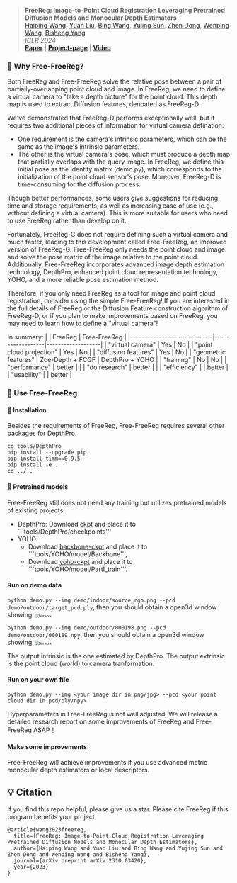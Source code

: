 > **FreeReg: Image-to-Point Cloud Registration Leveraging Pretrained Diffusion Models and Monocular Depth Estimators**<br/>
> [Haiping Wang](https://hpwang-whu.github.io/), [Yuan Liu](https://liuyuan-pal.github.io/), [Bing Wang](https://www.polyu.edu.hk/aae/people/academic-staff/dr-wang-bing/), [Yujing Sun](https://yujingsun.github.io/), [Zhen Dong](https://dongzhenwhu.github.io/index.html), [Wenping Wang](https://www.cs.hku.hk/people/academic-staff/wenping), [Bisheng Yang](https://3s.whu.edu.cn/info/1025/1415.htm)<br/>
> *ICLR 2024*<br/>
> [**Paper**](https://arxiv.org/abs/2310.03420) | [**Project-page**](https://whu-usi3dv.github.io/FreeReg/) | [**Video**](https://www.youtube.com/watch?v=N_M5Zsfo1U8)

### 🔭 Why Free-FreeReg?
Both FreeReg and Free-FreeReg solve the relative pose between a pair of partially-overlapping point cloud and image. 
In FreeReg, we need to define a virtual camera to "take a depth picture" for the point cloud. 
This depth map is used to extract Diffusion features, denoated as FreeReg-D. 

We've demonstrated that FreeReg-D performs exceptionally well, 
but it requires two additional pieces of information for virtual camera defination: 
- One requirement is the camera's intrinsic parameters, which can be the same as the image's intrinsic parameters. 
- The other is the virtual camera's pose, which must produce a depth map that partially overlaps with the query image. 
In FreeReg, we define this initial pose as the identity matrix (demo.py), which corresponds to the initialization of the point cloud sensor's pose. 
Moreover, FreeReg-D is time-consuming for the diffusion process.

Though better performances, some users give suggestions for reducing time and storage requirements, as well as increasing ease of use (e.g., without defining a virtual camera). This is more suitable for users who need to use FreeReg rather than develop on it.

Fortunately, FreeReg-G does not require defining such a virtual camera and much faster, leading to this development called Free-FreeReg, an improved version of FreeReg-G. 
Free-FreeReg only needs the point cloud and image and solve the pose matrix of the image relative to the point cloud. 
Additionally, Free-FreeReg incorporates advanced image depth estimation technology, DepthPro, enhanced point cloud representation technology, YOHO, and a more reliable pose estimation method.

Therefore, if you only need FreeReg as a tool for image and point cloud registration, consider using the simple Free-FreeReg! 
If you are interested in the full details of FreeReg or the Diffusion Feature construction algorithm of FreeReg-D, or if you plan to make improvements based on FreeReg, you may need to learn how to define a "virtual camera"!

In summary:
|                             | FreeReg          | Free-FreeReg      |
|-----------------------------|------------------|-------------------|
| "virtual camera"            | Yes              | No                |
| "point cloud projection"    | Yes              | No                |
| "diffusion features"        | Yes              | No                |
| "geometric features"        | Zoe-Depth + FCGF | DepthPro + YOHO   |
| "training"                  | No               | No                |
| "performance"               | better           |                   |
| "do research"               | better           |                   |
| "efficiency"                |                  | better            |
| "usability"                 |                  | better            |

### 🔭 Use Free-FreeReg
#### 🔧 Installation
Besides the requirements of FreeReg, Free-FreeReg requires several other packages for DepthPro.
```
cd tools/DepthPro
pip install --upgrade pip
pip install timm==0.9.5
pip install -e .
cd ../..
```

#### 🚅 Pretrained models
Free-FreeReg still does not need any training but utilizes pretrained models of existing projects:
- DepthPro: Download [ckpt](https://ml-site.cdn-apple.com/models/depth-pro/depth_pro.pt) and place it to ```tools/DepthPro/checkpoints'''
- YOHO: 
    - Download [backbone-ckpt](https://github.com/HpWang-whu/YOHO/blob/master/model/Backbone/best_val_checkpoint.pth) and place it to ```tools/YOHO/model/Backbone''',
    - Download [yoho-ckpt](https://github.com/HpWang-whu/YOHO/blob/master/model/PartI_train/model_best.pth) and place it to ```tools/YOHO/model/PartI_train'''.

#### Run on demo data

```python demo.py --img demo/indoor/source_rgb.png --pcd demo/outdoor/target_pcd.ply```, then you should obtain a open3d window showing:
<img src="demo/indoor/result.png" alt="Network" style="zoom:50%;" />

```python demo.py --img demo/outdoor/000198.png --pcd demo/outdoor/000189.npy```, then you should obtain a open3d window showing:
<img src="demo/outdoor/result.png" alt="Network" style="zoom:50%;" />

The output intrinsic is the one estimated by DepthPro. The output extrinsic is the point cloud (world) to camera tranformation.

#### Run on your own file
```python demo.py --img <your image dir in png/jpg> --pcd <your point cloud dir in pcd/ply/npy>```

Hyperparameters in Free-FreeReg is not well adjusted. We will release a detailed research report on some improvements of FreeReg and Free-FreeReg ASAP！

#### Make some improvements.
Free-FreeReg will achieve improvements if you use advanced metric monocular depth estimators or local descriptors.

## 💡 Citation
If you find this repo helpful, please give us a star.
Please cite FreeReg if this program benefits your project
```
@article{wang2023freereg,
  title={FreeReg: Image-to-Point Cloud Registration Leveraging Pretrained Diffusion Models and Monocular Depth Estimators},
  author={Haiping Wang and Yuan Liu and Bing Wang and Yujing Sun and Zhen Dong and Wenping Wang and Bisheng Yang},
  journal={arXiv preprint arXiv:2310.03420},
  year={2023}
}
```